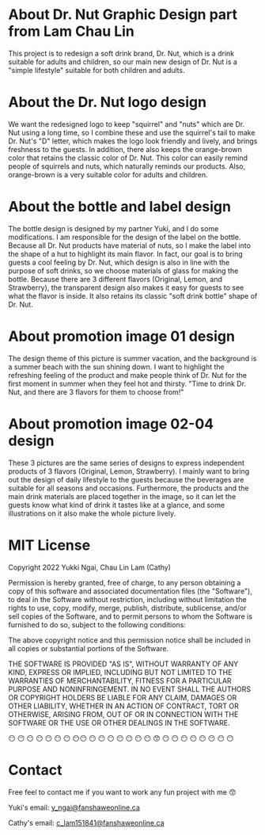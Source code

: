 # About Dr. Nut Graphic Design part from Lam Chau Lin
This project is to redesign a soft drink brand, Dr. Nut, which is a drink suitable for adults and children, so our main new design of Dr. Nut is a "simple lifestyle" suitable for both children and adults.

# About the Dr. Nut logo design
We want the redesigned logo to keep "squirrel" and "nuts" which are Dr. Nut using a long time, so I combine these and use the squirrel's tail to make Dr. Nut's "D" letter, which makes the logo look friendly and lively, and brings freshness to the guests. In addition, there also keeps the orange-brown color that retains the classic color of Dr. Nut. This color can easily remind people of squirrels and nuts, which naturally reminds our products. Also, orange-brown is a very suitable color for adults and children.

# About the bottle and label design
The bottle design is designed by my partner Yuki, and I do some modifications. I am responsible for the design of the label on the bottle. Because all Dr. Nut products have material of nuts, so I make the label into the shape of a hut to highlight its main flavor. In fact, our goal is to bring guests a cool feeling by Dr. Nut, which design is also in line with the purpose of soft drinks, so we choose materials of glass for making the bottle. Because there are 3 different flavors (Original, Lemon, and Strawberry), the transparent design also makes it easy for guests to see what the flavor is inside. It also retains its classic "soft drink bottle" shape of Dr. Nut.

# About promotion image 01 design
The design theme of this picture is summer vacation, and the background is a summer beach with the sun shining down. I want to highlight the refreshing feeling of the product and make people think of Dr. Nut for the first moment in summer when they feel hot and thirsty. "Time to drink Dr. Nut, and there are 3 flavors for them to choose from!"

# About promotion image 02-04 design
These 3 pictures are the same series of designs to express independent products of 3 flavors (Original, Lemon, Strawberry). I mainly want to bring out the design of daily lifestyle to the guests because the beverages are suitable for all seasons and occasions. Furthermore, the products and the main drink materials are placed together in the image, so it can let the guests know what kind of drink it tastes like at a glance, and some illustrations on it also make the whole picture lively.

# MIT License

Copyright 2022 Yukki Ngai, Chau Lin Lam (Cathy)

Permission is hereby granted, free of charge, to any person obtaining a copy of this software and associated documentation files (the "Software"), to deal in the Software without restriction, including without limitation the rights to use, copy, modify, merge, publish, distribute, sublicense, and/or sell copies of the Software, and to permit persons to whom the Software is furnished to do so, subject to the following conditions:

The above copyright notice and this permission notice shall be included in all copies or substantial portions of the Software.

THE SOFTWARE IS PROVIDED "AS IS", WITHOUT WARRANTY OF ANY KIND, EXPRESS OR IMPLIED, INCLUDING BUT NOT LIMITED TO THE WARRANTIES OF MERCHANTABILITY, FITNESS FOR A PARTICULAR PURPOSE AND NONINFRINGEMENT. IN NO EVENT SHALL THE AUTHORS OR COPYRIGHT HOLDERS BE LIABLE FOR ANY CLAIM, DAMAGES OR OTHER LIABILITY, WHETHER IN AN ACTION OF CONTRACT, TORT OR OTHERWISE, ARISING FROM, OUT OF OR IN CONNECTION WITH THE SOFTWARE OR THE USE OR OTHER DEALINGS IN THE SOFTWARE.

:no_mouth: :no_mouth: :no_mouth: :no_mouth: :no_mouth: :no_mouth: :no_mouth: :no_mouth::no_mouth: :no_mouth: :no_mouth: :no_mouth: :no_mouth: :no_mouth: :no_mouth: :no_mouth:  :kissing_smiling_eyes: :no_mouth: :no_mouth: :no_mouth: :no_mouth: :no_mouth: :no_mouth: :no_mouth: :no_mouth:

# Contact

Free feel to contact me if you want to work any fun project with me :kissing_smiling_eyes:

Yuki's email: y_ngai@fanshaweonline.ca

Cathy's email: c_lam151841@fanshaweonline.ca
